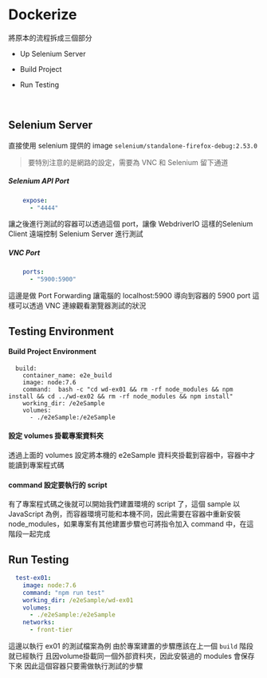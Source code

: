 # Dockerize

將原本的流程拆成三個部分

- Up Selenium Server

- Build Project

- Run Testing

  ​


## Selenium Server

直接使用 selenium 提供的 image `selenium/standalone-firefox-debug:2.53.0`

> 要特別注意的是網路的設定，需要為 VNC 和 Selenium 留下通道

##### Selenium API Port

```yaml
    expose:
      - "4444" 
```

讓之後進行測試的容器可以透過這個 port，讓像 WebdriverIO 這樣的Selenium Client 遠端控制 Selenium Server 進行測試

##### VNC Port

```yaml
    ports:
      - "5900:5900"
```

這邊是做 Port Forwarding 讓電腦的 localhost:5900 導向到容器的 5900 port
這樣可以透過 VNC 連線觀看瀏覽器測試的狀況


## Testing Environment

#### Build Project Environment 

```
  build:
    container_name: e2e_build
    image: node:7.6
    command:  bash -c "cd wd-ex01 && rm -rf node_modules && npm install && cd ../wd-ex02 && rm -rf node_modules && npm install"
    working_dir: /e2eSample
    volumes:
      - ./e2eSample:/e2eSample
```

#### 設定 volumes 掛載專案資料夾

透過上面的 volumes 設定將本機的 e2eSample 資料夾掛載到容器中，容器中才能讀到專案程式碼

#### command 設定要執行的 script

有了專案程式碼之後就可以開始我們建置環境的 script 了，這個 sample 以 JavaScript 為例，而容器環境可能和本機不同，因此需要在容器中重新安裝 node_modules，如果專案有其他建置步驟也可將指令加入 command 中，在這階段一起完成



## Run Testing

```yaml
  test-ex01:
    image: node:7.6
    command: "npm run test"
    working_dir: /e2eSample/wd-ex01
    volumes:
      - ./e2eSample:/e2eSample
    networks:
      - front-tier
```

這邊以執行 ex01 的測試檔案為例
由於專案建置的步驟應該在上一個 `build` 階段就已經執行
且因volume掛載同一個外部資料夾，因此安裝過的 modules 會保存下來
因此這個容器只要需做執行測試的步驟
